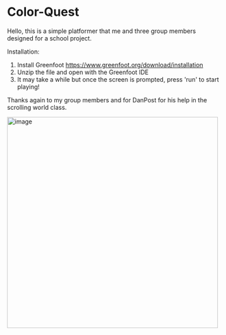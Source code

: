 # Color-Quest

Hello, this is a simple platformer that me and three group members designed for a school project.

Installation:
  1. Install Greenfoot https://www.greenfoot.org/download/installation
  2. Unzip the file and open with the Greenfoot IDE
  3. It may take a while but once the screen is prompted, press 'run' to start playing!

Thanks again to my group members and for DanPost for his help in the scrolling world class.


<img width="492" alt="image" src="https://github.com/Cooliguess/Color-Quest/assets/89369349/c316d35f-9f42-49b5-b1ed-b692d767d2d5">
